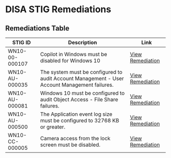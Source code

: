 # DISA STIG Remediations

## Remediations Table

| STIG ID               | Description                                                | Link                   |
|-----------------------|------------------------------------------------------------|------------------------|
| WN10-00-000107 | Copilot in Windows must be disabled for Windows 10         | [View Remediation](https://github.com/levyborromeo/STIGS/blob/18860ce51109b59c4a691c43c4cdda35ff4460eb/Remediation_WN10-00-000107.ps1) |
| WN10-AU-000035 | The system must be configured to audit Account Management - User Account Management failures. | [View Remediation](https://github.com/levyborromeo/STIGS/blob/ed52a96cb6399c1ba1b50f75393dd099cae1918b/Remediation_WN10-AU-000035.ps1) |
| WN10-AU-000081 | Windows 10 must be configured to audit Object Access - File Share failures. | [View Remediation](https://github.com/levyborromeo/STIGS/blob/c3743ad166f29b87514a5bbb5d5110f372b21b4b/Remediation_WN10-AU-000081.ps1) |
| WN10-AU-000500 | The Application event log size must be configured to 32768 KB or greater. | [View Remediation](https://github.com/levyborromeo/STIGS/blob/c3743ad166f29b87514a5bbb5d5110f372b21b4b/Remediation_WN10-AU-000500.ps1) |
| WN10-CC-000005 | Camera access from the lock screen must be disabled. | [View Remediation](https://github.com/levyborromeo/STIGS/blob/c3743ad166f29b87514a5bbb5d5110f372b21b4b/Remediation_WN10-CC-000005.ps1) |
